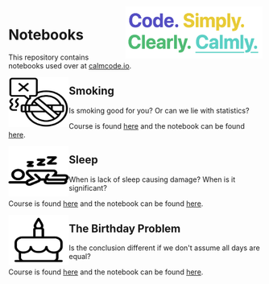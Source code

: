 <img src="calmcode-logo.png" width=272 height=103 align="right">

# Notebooks

This repository contains notebooks used over at [calmcode.io](https://calmcode.io).


<img src="smoking/smoking.svg" width=120 height=100 align="left">

## Smoking 

Is smoking good for you? Or can we lie with statistics?

Course is found [here](https://calmcode.io/smoking/the-dataset.html) and 
the notebook can be found [here](https://github.com/koaning/calm-notebooks/blob/master/smoking/smoking.ipynb).

<img src="sleep/sleep.svg" width=120 height=100 align="left">

## Sleep 

When is lack of sleep causing damage? When is it significant? 

Course is found [here](https://calmcode.io/sleep/the-problem.html) and 
the notebook can be found [here](https://github.com/koaning/calm-notebooks/blob/master/sleep/sleep-research.ipynb).

<img src="birthday/birthday.svg" width=120 height=100 align="left">

## The Birthday Problem 

Is the conclusion different if we don't assume all days are equal?

Course is found [here](https://calmcode.io/birthday-problem/birthdays.html) and 
the notebook can be found [here](https://github.com/koaning/calm-notebooks/blob/master/birthday/birthday-research.ipynb).
